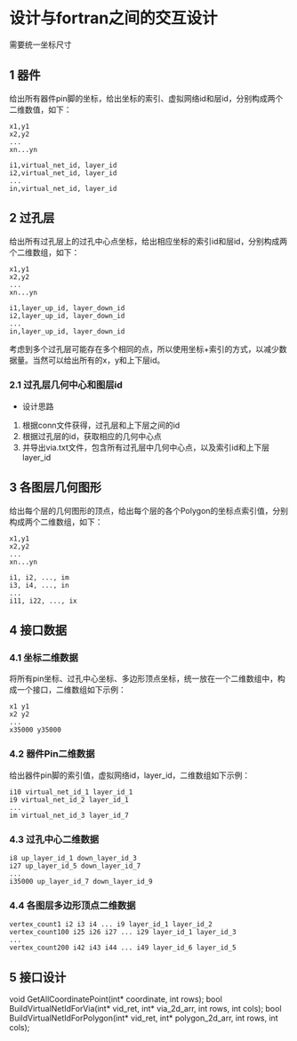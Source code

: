 #  设计与fortran之间的交互设计  # 

需要统一坐标尺寸

## 1 器件 ##

给出所有器件pin脚的坐标，给出坐标的索引、虚拟网络id和层id，分别构成两个二维数值，如下：

`x1,y1`   
`x2,y2`  
`...`  
`xn...yn`


`i1,virtual_net_id, layer_id`  
`i2,virtual_net_id, layer_id`  
`...`  
`in,virtual_net_id, layer_id`  

## 2 过孔层 ##

给出所有过孔层上的过孔中心点坐标，给出相应坐标的索引id和层id，分别构成两个二维数组，如下：

`x1,y1`   
`x2,y2`  
`...`   
`xn...yn`  

`i1,layer_up_id, layer_down_id`  
`i2,layer_up_id, layer_down_id`  
`...`  
`in,layer_up_id, layer_down_id`  

考虑到多个过孔层可能存在多个相同的点，所以使用坐标+索引的方式，以减少数据量。当然可以给出所有的x，y和上下层id。

### 2.1 过孔层几何中心和图层id

- 设计思路

1. 根据conn文件获得，过孔层和上下层之间的id
2. 根据过孔层的id，获取相应的几何中心点
3. 并导出via.txt文件，包含所有过孔层中几何中心点，以及索引id和上下层layer_id

## 3 各图层几何图形 ##

给出每个层的几何图形的顶点，给出每个层的各个Polygon的坐标点索引值，分别构成两个二维数组，如下：

`x1,y1`   
`x2,y2`  
`...`  
`xn...yn`

`i1, i2, ..., im`  
`i3, i4, ..., in`  
`...`  
`i11, i22, ..., ix`  

## 4 接口数据

### 4.1 坐标二维数据 ###

将所有pin坐标、过孔中心坐标、多边形顶点坐标，统一放在一个二维数组中，构成一个接口，二维数组如下示例：

`x1 y1`  
`x2 y2`  
`...`  
`x35000 y35000`  

### 4.2 器件Pin二维数据 ###

给出器件pin脚的索引值，虚拟网络id，layer_id，二维数组如下示例：

`i10 virtual_net_id_1 layer_id_1`  
`i9 virtual_net_id_2 layer_id_1`  
`...`  
`im virtual_net_id_3 layer_id_7`  


### 4.3 过孔中心二维数据 ###

`i8 up_layer_id_1 down_layer_id_3`  
`i27 up_layer_id_5 down_layer_id_7`  
`...`  
`i35000 up_layer_id_7 down_layer_id_9`  


### 4.4 各图层多边形顶点二维数据 ###

`vertex_count1 i2 i3 i4 ... i9 layer_id_1 layer_id_2`  
`vertex_count100 i25 i26 i27 ... i29 layer_id_1 layer_id_3`  
`...`  
`vertex_count200 i42 i43 i44 ... i49 layer_id_6 layer_id_5`  


## 5 接口设计 ##

void GetAllCoordinatePoint(int* coordinate, int rows);
bool BuildVirtualNetIdForVia(int* vid_ret, int* via_2d_arr, int rows, int cols);
bool BuildVirtualNetIdForPolygon(int* vid_ret, int* polygon_2d_arr, int rows, int cols);


